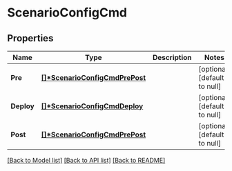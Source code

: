 # ScenarioConfigCmd

## Properties

| Name       | Type                                                            | Description | Notes                        |
| ---------- | --------------------------------------------------------------- | ----------- | ---------------------------- |
| **Pre**    | **[[]\*ScenarioConfigCmdPrePost](ScenarioConfigCmdPrePost.md)** |             | [optional] [default to null] |
| **Deploy** | **[[]\*ScenarioConfigCmdDeploy](ScenarioConfigCmdDeploy.md)**   |             | [optional] [default to null] |
| **Post**   | **[[]\*ScenarioConfigCmdPrePost](ScenarioConfigCmdPrePost.md)** |             | [optional] [default to null] |

[[Back to Model list]](../README.md#documentation-for-models) [[Back to API list]](../README.md#documentation-for-api-endpoints) [[Back to README]](../README.md)
